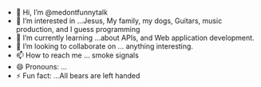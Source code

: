 - 👋 Hi, I’m @medontfunnytalk
- 👀 I’m interested in ...Jesus, My family, my dogs, Guitars, music production, and I guess programming
- 🌱 I’m currently learning ...about APIs, and Web application development.
- 💞️ I’m looking to collaborate on ... anything interesting.
- 📫 How to reach me ... smoke signals
- 😄 Pronouns: ...
- ⚡ Fun fact: ...All bears are left handed

<!---
medontfunnytalk/medontfunnytalk is a ✨ special ✨ repository because its `README.md` (this file) appears on your GitHub profile.
You can click the Preview link to take a look at your changes.
--->
